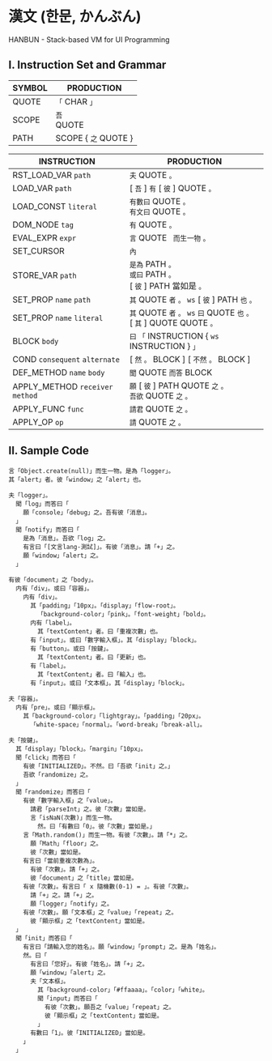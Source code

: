 # 漢文 (한문, かんぶん)
HANBUN - Stack-based VM for UI Programming

## I. Instruction Set and Grammar

| SYMBOL | PRODUCTION           |
| ------ | -------------------- |
| QUOTE  | `「` CHAR `」`       |
| SCOPE  | `吾` <br> QUOTE      |
| PATH   | SCOPE { `之` QUOTE } |

| INSTRUCTION                      | PRODUCTION                                                                    |
| -------------------------------- | ----------------------------------------------------------------------------- |
| RST_LOAD_VAR `path`              | `夫` QUOTE `。`                                                               |
| LOAD_VAR `path`                  | [ `吾` ] `有` [ `彼` ] QUOTE `。`                                             |
| LOAD_CONST `literal`             | `有數曰` QUOTE `。` <br> `有文曰` QUOTE `。`                                  |
| DOM_NODE `tag`                   | `有` QUOTE `。`                                                               |
| EVAL_EXPR `expr`                 | `言` QUOTE ` 而生一物` `。`                                                   |
| SET_CURSOR                       | `內`                                                                          |
| STORE_VAR `path`                 | `是為` PATH `。` <br> `或曰` PATH `。`<br> [ `彼` ] PATH 當如是 `。`          |
| SET_PROP `name` `path`           | `其` QUOTE `者` `。` `ws` [ `彼` ] PATH `也` `。`                             |
| SET_PROP `name` `literal`        | `其` QUOTE `者` `。` `ws` `曰` QUOTE `也` `。` <br> [ `其` ] QUOTE QUOTE `。` |
| BLOCK `body`                     | `曰` `「` INSTRUCTION { `ws` INSTRUCTION } `」`                               |
| COND `consequent` `alternate`    | [ `然` `。` BLOCK ] [ `不然` `。` BLOCK ]                                     |
| DEF_METHOD `name` `body`         | `聞` QUOTE `而答` BLOCK                                                       |
| APPLY_METHOD `receiver` `method` | `願` [ `彼` ] PATH QUOTE `之` `。` <br> `吾欲` QUOTE `之` `。`                |
| APPLY_FUNC `func`                | `請君` QUOTE `之` `。`                                                        |
| APPLY_OP `op`                    | `請` QUOTE `之` `。`                                                          |

## II. Sample Code

```
言「Object.create(null)」而生一物。是為「logger」。
其「alert」者。彼「window」之「alert」也。

夫「logger」。
  聞「log」而答曰「
    願「console」「debug」之。吾有彼「消息」。
  」
  聞「notify」而答曰「
    是為「消息」。吾欲「log」之。
    有言曰「[文言lang-測試]」。有彼「消息」。請「+」之。
    願「window」「alert」之。
  」

有彼「document」之「body」。
  内有「div」。或曰「容器」。
    内有「div」。
      其「padding」「10px」。「display」「flow-root」。
        「background-color」「pink」。「font-weight」「bold」。
      内有「label」。
        其「textContent」者。曰「重複次數」也。
      有「input」。或曰「數字輸入框」。其「display」「block」。
      有「button」。或曰「按鍵」。
        其「textContent」者。曰「更新」也。
      有「label」。
        其「textContent」者。曰「輸入」也。
      有「input」。或曰「文本框」。其「display」「block」。

夫「容器」。
  内有「pre」。或曰「顯示框」。
    其「background-color」「lightgray」。「padding」「20px」。
      「white-space」「normal」。「word-break」「break-all」。

夫「按鍵」。
  其「display」「block」。「margin」「10px」。
  聞「click」而答曰「
    有彼「INITIALIZED」。不然。曰「吾欲「init」之。」
    吾欲「randomize」之。
  」
  聞「randomize」而答曰「
    有彼「數字輸入框」之「value」。
      請君「parseInt」之。彼「次數」當如是。
      言「isNaN(次數)」而生一物。
        然。曰「有數曰「0」。彼「次數」當如是。」
    言「Math.random()」而生一物。有彼「次數」。請「*」之。
      願「Math」「floor」之。
      彼「次數」當如是。
    有言曰「當前重複次數為」。
      有彼「次數」。請「+」之。
      彼「document」之「title」當如是。
    有彼「次數」。有言曰「 x 隨機數(0-1) = 」。有彼「次數」。
      請「+」之。請「+」之。
      願「logger」「notify」之。
    有彼「次數」。願「文本框」之「value」「repeat」之。
      彼「顯示框」之「textContent」當如是。
  」
  聞「init」而答曰「
    有言曰「請輸入您的姓名」。願「window」「prompt」之。是為「姓名」。
    然。曰「
      有言曰「您好」。有彼「姓名」。請「+」之。
      願「window」「alert」之。
      夫「文本框」。
        其「background-color」「#ffaaaa」。「color」「white」。
        聞「input」而答曰「
          有彼「次數」。願吾之「value」「repeat」之。
          彼「顯示框」之「textContent」當如是。
        」
      有數曰「1」。彼「INITIALIZED」當如是。
    」
  」
```
